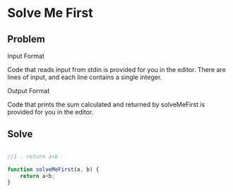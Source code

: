 # Solve Me First

## Problem

Input Format

Code that reads input from stdin is provided for you in the editor. There are  lines of input, and each line contains a single integer.

Output Format

Code that prints the sum calculated and returned by solveMeFirst is provided for you in the editor.

## Solve

```javascript

//1 . return a+b 

function solveMeFirst(a, b) {
    return a+b; 
}

```
